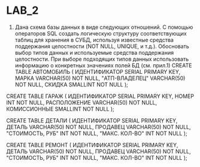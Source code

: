 # LAB_2
1. Дана схема базы данных в виде следующих отношений. С помощью операторов SQL создать
логическую структуру соответствующих таблиц для хранения в СУБД, используя известные средства
поддержания целостности (NOT NULL, UNIQUE, и т.д.). Обосновать выбор типов данных и
используемые средства поддержания целостности. При выборе подходящих типов данных
использовать информацию о конкретных значениях полей БД (см. прил.1)
CREATE TABLE АВТОМОБИЛЬ
(
	ИДЕНТИФИКАТОР SERIAL PRIMARY KEY,
	МАРКА VARCHAR(50) NOT NULL,
	"АТП-ВЛАДЕЛЕЦ" VARCHAR(50) NOT NULL,
	СКИДКА SMALLINT NOT NULL
);

CREATE TABLE ГАРАЖ
(
	ИДЕНТИФИКАТОР SERIAL PRIMARY KEY,
	НОМЕР INT NOT NULL,
	РАСПОЛОЖЕНИЕ VARCHAR(50) NOT NULL,
	КОМИССИОННЫЕ SMALLINT NOT NULL
);

CREATE TABLE ДЕТАЛИ
(
	ИДЕНТИФИКАТОР SERIAL PRIMARY KEY,
	ДЕТАЛЬ VARCHAR(50) NOT NULL,
	ПРОДАВЕЦ VARCHAR(50) NOT NULL,
	"СТОИМОСТЬ, РУБ" INT NOT NULL,
	"МАКС. КОЛ-ВО" INT NOT NULL
);

CREATE TABLE РЕМОНТ
(
	ИДЕНТИФИКАТОР SERIAL PRIMARY KEY,
	ДЕТАЛЬ VARCHAR(50) NOT NULL,
	ПРОДАВЕЦ VARCHAR(50) NOT NULL,
	"СТОИМОСТЬ, РУБ" INT NOT NULL,
	"МАКС. КОЛ-ВО" INT NOT NULL
);
